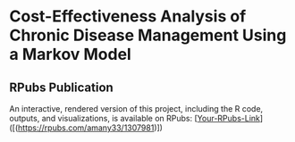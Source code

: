 # Cost-Effectiveness Analysis of Chronic Disease Management Using a Markov Model

## RPubs Publication
An interactive, rendered version of this project, including the R code, outputs, and visualizations, is available on RPubs: [[Your-RPubs-Link](https://rpubs.com/amany33/1307981)]([(https://rpubs.com/amany33/1307981)])

